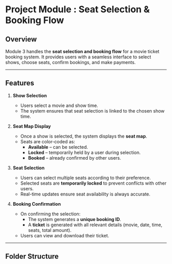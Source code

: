 # Project Module : Seat Selection & Booking Flow

## Overview
Module 3 handles the **seat selection and booking flow** for a movie ticket booking system. It provides users with a seamless interface to select shows, choose seats, confirm bookings, and make payments.

---

## Features

1. **Show Selection**
   - Users select a movie and show time.
   - The system ensures that seat selection is linked to the chosen show time.

2. **Seat Map Display**
   - Once a show is selected, the system displays the **seat map**.
   - Seats are color-coded as:
     - **Available** – can be selected.
     - **Locked** – temporarily held by a user during selection.
     - **Booked** – already confirmed by other users.

3. **Seat Selection**
   - Users can select multiple seats according to their preference.
   - Selected seats are **temporarily locked** to prevent conflicts with other users.
   - Real-time updates ensure seat availability is always accurate.

4. **Booking Confirmation**
   - On confirming the selection:
     - The system generates a **unique booking ID**.
     - A **ticket** is generated with all relevant details (movie, date, time, seats, total amount).
   - Users can view and download their ticket.

---

## Folder Structure


